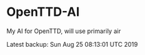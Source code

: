 # OpenTTD-AI
My AI for OpenTTD, will use primarily air

Latest backup: Sun Aug 25 08:13:01 UTC 2019
